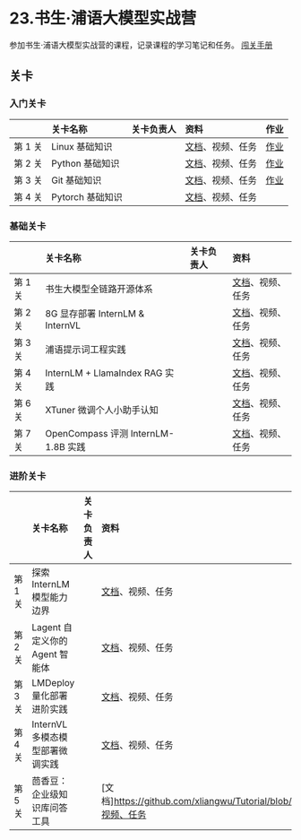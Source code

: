 # 23.书生·浦语大模型实战营

参加书生·浦语大模型实战营的课程，记录课程的学习笔记和任务。
[闯关手册](https://aicarrier.feishu.cn/wiki/XBO6wpQcSibO1okrChhcBkQjnsf)

## 关卡

### 入门关卡

||关卡名称|关卡负责人|资料|作业|
|:-----|:----|:----|:-----|:-----|
|第 1 关| Linux 基础知识 ||[文档](https://github.com/xliangwu/Tutorial/blob/camp3/docs/L0/Linux)、视频、任务|[作业](./24.大模型实战3期/01-L0第一关.md)|
|第 2 关| Python 基础知识 | | [文档](https://github.com/xliangwu/Tutorial/blob/camp3/docs/L0/Python)、视频、任务 |[作业](./24.大模型实战3期/02-L0第二关.md)|
|第 3 关| Git 基础知识||[文档](https://github.com/xliangwu/Tutorial/blob/camp3/docs/L0/Git)、视频、任务|[作业](./24.大模型实战3期/03-L0第三关.md)|
|第 4 关| Pytorch 基础知识|| [文档](https://github.com/xliangwu/Tutorial/blob/camp3/docs/L0/PyTorch)、视频、任务 ||


### 基础关卡


||关卡名称|关卡负责人|资料|
|:-----|:----|:----|:-----|
|第 1 关| 书生大模型全链路开源体系 ||[文档](https://github.com/xliangwu/Tutorial/blob/camp3/docs/L1/ToolChain)、视频、任务|
|第 2 关| 8G 显存部署 InternLM & InternVL | | [文档](https://github.com/xliangwu/Tutorial/blob/camp3/docs/L1/HelloIntern)、视频、任务 |
|第 3 关| 浦语提示词工程实践 ||[文档](https://github.com/xliangwu/Tutorial/blob/camp3/docs/L1/Prompt)、视频、任务|
|第 4 关| InternLM + LlamaIndex RAG 实践 || [文档](https://github.com/xliangwu/Tutorial/blob/camp3/docs/L1/LlamaIndex)、视频、任务 |
|第 6 关| XTuner 微调个人小助手认知 || [文档](https://github.com/xliangwu/Tutorial/blob/camp3/docs/L1/XTuner)、视频、任务 |
|第 7 关| OpenCompass 评测 InternLM-1.8B 实践 || [文档](OpenCompass)、视频、任务 |



### 进阶关卡

||关卡名称|关卡负责人|资料|
|:-----|:----|:----|:-----|
|第 1 关| 探索 InternLM 模型能力边界 ||[文档](https://github.com/xliangwu/Tutorial/blob/camp3/docs/L2/BadCase)、视频、任务|
|第 2 关| Lagent 自定义你的 Agent 智能体 | | [文档](https://github.com/xliangwu/Tutorial/blob/camp3/docs/L2/Lagent)、视频、任务 |
|第 3 关| LMDeploy 量化部署进阶实践 ||[文档](https://github.com/xliangwu/Tutorial/blob/camp3/docs/L2/LMDeploy)、视频、任务|
|第 4 关| InternVL 多模态模型部署微调实践 || [文档](https://github.com/xliangwu/Tutorial/blob/camp3/docs/L2/LMDeploy)、视频、任务 |
|第 5 关| 茴香豆：企业级知识库问答工具|| [文档]https://github.com/xliangwu/Tutorial/blob/camp3/(docs/L2/Huixiangdou)、视频、任务 |
